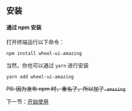 ## 安装
#### 通过 npm 安装
打开终端运行以下命令：

`npm install wheel-ui-amazing`

当然，你也可以通过 `yarn` 进行安装

`yarn add wheel-ui-amazing`

~~PS: 因为发布 npm 时，重名了，所以加了`-amazing`~~




下一节：[开始使用](#/doc/start)